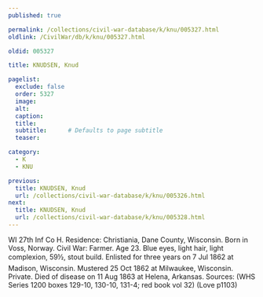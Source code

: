 ```yaml
---
published: true

permalink: /collections/civil-war-database/k/knu/005327.html
oldlink: /CivilWar/db/k/knu/005327.html

oldid: 005327

title: KNUDSEN, Knud

pagelist:
  exclude: false
  order: 5327
  image: 
  alt:
  caption:
  title:
  subtitle:      # Defaults to page subtitle
  teaser:

category: 
  - K 
  - KNU

previous:
  title: KNUDSEN, Knud
  url: /collections/civil-war-database/k/knu/005326.html  
next:
  title: KNUDSEN, Knud
  url: /collections/civil-war-database/k/knu/005328.html   
---
```

WI 27th Inf Co H. Residence: Christiania, Dane County, Wisconsin. Born in Voss, Norway. Civil War: Farmer. Age 23. Blue eyes, light hair, light complexion, 5&#146;9&frac12;&#148;, stout build. Enlisted for three years on 7 Jul 1862 at Madison, Wisconsin. Mustered 25 Oct 1862 at Milwaukee, Wisconsin. Private. Died of disease on 11 Aug 1863 at Helena, Arkansas. Sources: (WHS Series 1200 boxes 129-10, 130-10, 131-4; red book vol 32) (Love p1103)